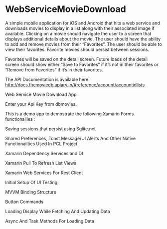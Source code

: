 # WebServiceMovieDownload

A simple mobile application for iOS and Android that hits a web service and downloads movies to display in a list along with their associated image if available. Clicking on a movie should navigate the user to a screen that displays additional details about the movie. The user should have the ability to add and remove movies from their “Favorites”. The user should be able to view their favorites. Favorite movies should persist between sessions. 

Favorites will be saved on the detail screen. Future loads of the detail screen should show either “Save to Favorites” if it’s not in their favorites or “Remove from Favorites” if it’s in their favorites.


The API Documentation is available here: 
http://docs.themoviedb.apiary.io/#reference/account/accountidlists




Web Service Movie Download App

Enter your Api Key from dbmovies.

This is a demo app to demostrate the following Xamarin Forms functionailies :

Saving sessions that persist using Sqlite.net

Shared Preferences, Toast Message/UI Alerts And Other Native Functionailties Used In PCL Project

Xamarin Dependency Services and DI

Xamarin Pull To Refresh List Views

Xamarin Web Services For Rest Client

Initial Setup Of UI Testing

MVVM Binding Structure

Button Commands

Loading Display While Fetching And Updating Data

Async And Task Methods For Loading Data

